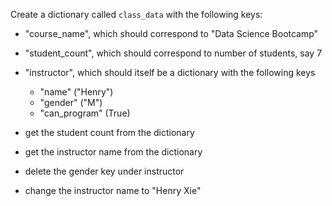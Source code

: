 Create a dictionary called `class_data` with the following keys:

- "course_name", which should correspond to "Data Science Bootcamp"

- "student_count", which should correspond to number of students, say 7

- "instructor", which should itself be a dictionary with the following keys
    - "name" ("Henry")
    - "gender" ("M")
    - "can_program" (True)

- get the student count from the dictionary

- get the instructor name from the dictionary

- delete the gender key under instructor

- change the instructor name to "Henry Xie"
